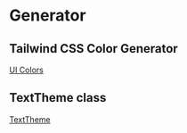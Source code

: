 # Generator

## Tailwind CSS Color Generator

[UI Colors](https://uicolors.app/create)

## TextTheme class

[TextTheme](https://api.flutter.dev/flutter/material/TextTheme-class.html)
